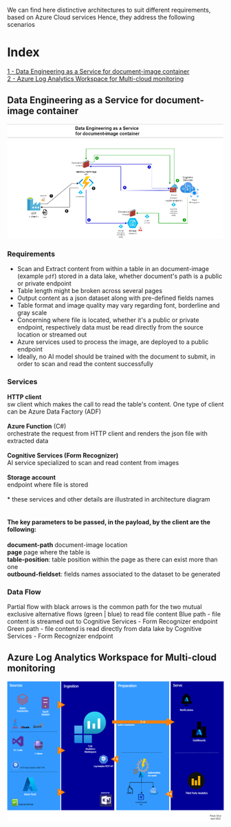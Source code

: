We can find here distinctive architectures to suit different requirements, based on Azure Cloud services
Hence, they address the following scenarios

# Index

[1 - Data Engineering as a Service for document-image container](#data-engineering-as-a-service-for-document-image-container) </br>
[2 - Azure Log Analytics Workspace for Multi-cloud monitoring](#azure-log-analytics-workspace-for-multi-cloud-monitoring)

## Data Engineering as a Service for document-image container

![DEaas for document-image container](https://raw.githubusercontent.com/paulo-jsilva/data-architectures/main/DEaaS-4document-image-2.png?raw=True)

### Requirements
- Scan and Extract content from within a table in an document-image (example `pdf`) stored in a data lake, whether document's path is a public or private endpoint
- Table length might be broken across several pages
- Output content as a json dataset along with pre-defined fields names
- Table format and image quality may vary regarding font, borderline and gray scale
- Concerning where file is located, whether it's a public or private endpoint, respectively data must be read directly from the source location or streamed out
- Azure services used to process the image, are deployed to a public endpoint
- Ideally, no AI model should be trained with the document to submit, in order to scan and read the content successfully

### Services
**HTTP client**</br>
sw client which makes the call to read the table's content. One type of client can be Azure Data Factory (ADF) </br></br>
**Azure Function** (C#) </br>
orchestrate the request from HTTP client and renders the json file with extracted data</br></br>
**Cognitive Services (Form Recognizer)** </br> 
AI service specialized to scan and read content from images </br></br>
**Storage account** </br>
endpoint where file is stored </br></br>
\* these services and other details are illustrated in architecture diagram 
</br></br>
#### The key parameters to be passed, in the payload, by the client are the following: </br>
**document-path** document-image location </br>
**page** page where the table is </br>
**table-position**: table position within the page as there can exist more than one </br>
**outbound-fieldset**: fields names associated to the dataset to be generated

### Data Flow
Partial flow with black arrows is the common path for the two mutual exclusive alternative flows (green | blue) to read file content
Blue path - file content is streamed out to Cognitive Services - Form Recognizer endpoint
Green path - file contend is read directly from data lake by Cognitive Services - Form Recognizer endpoint


## Azure Log Analytics Workspace for Multi-cloud monitoring

![Azure Log Analytics Workspace](https://raw.githubusercontent.com/paulo-jsilva/data-architectures/master/AzureLAW-multi-cloud-monitoing.png?raw=True)
